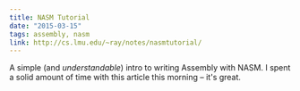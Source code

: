 ```yaml
---
title: NASM Tutorial
date: "2015-03-15"
tags: assembly, nasm
link: http://cs.lmu.edu/~ray/notes/nasmtutorial/
---
```



A simple (and _understandable_) intro to writing Assembly with NASM. I spent a solid amount of time with this article this morning – it's great.
